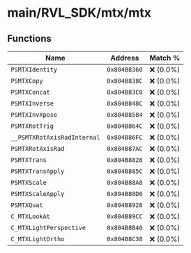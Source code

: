 # main/RVL_SDK/mtx/mtx

## Functions

| Name | Address | Match % |
|------|---------|---------|
| `PSMTXIdentity` | `0x804B8360` | :x: (0.0%) |
| `PSMTXCopy` | `0x804B838C` | :x: (0.0%) |
| `PSMTXConcat` | `0x804B83C0` | :x: (0.0%) |
| `PSMTXInverse` | `0x804B848C` | :x: (0.0%) |
| `PSMTXInvXpose` | `0x804B8584` | :x: (0.0%) |
| `PSMTXRotTrig` | `0x804B864C` | :x: (0.0%) |
| `__PSMTXRotAxisRadInternal` | `0x804B86FC` | :x: (0.0%) |
| `PSMTXRotAxisRad` | `0x804B87AC` | :x: (0.0%) |
| `PSMTXTrans` | `0x804B8828` | :x: (0.0%) |
| `PSMTXTransApply` | `0x804B885C` | :x: (0.0%) |
| `PSMTXScale` | `0x804B88A8` | :x: (0.0%) |
| `PSMTXScaleApply` | `0x804B88D0` | :x: (0.0%) |
| `PSMTXQuat` | `0x804B8928` | :x: (0.0%) |
| `C_MTXLookAt` | `0x804B89CC` | :x: (0.0%) |
| `C_MTXLightPerspective` | `0x804B8B40` | :x: (0.0%) |
| `C_MTXLightOrtho` | `0x804B8C38` | :x: (0.0%) |